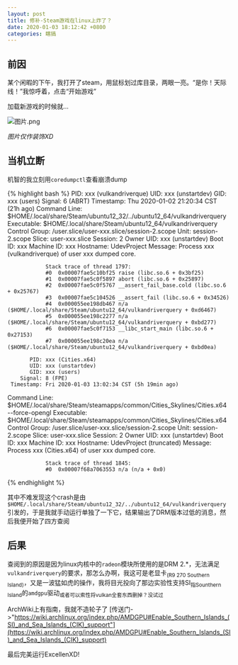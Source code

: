 ```yaml
---
layout: post
title: 修补-Steam游戏在linux上炸了？
date: 2020-01-03 18:12:42 +0800
categories: 瞎搞
---
```


## 前因

某个闲暇的下午，我打开了steam，用鼠标划过库目录，两眼一亮。“是你！天际线！”我惊呼着，点击“开始游戏”

加载新游戏的时候就...

![图片.png](https://i.loli.net/2020/01/03/rvpUVznIytL38Ju.png)

*图片仅作装饰XD*

## 当机立断

机智的我立刻用`coredumpctl`查看崩溃dump

{% highlight bash %}
           PID: xxx (vulkandriverque)
           UID: xxx (unstartdev)
           GID: xxx (users)
        Signal: 6 (ABRT)
     Timestamp: Thu 2020-01-02 21:20:34 CST (21h ago)
  Command Line: $HOME/.local/share/Steam/ubuntu12_32/../ubuntu12_64/vulkandriverquery
    Executable: $HOME/.local/share/Steam/ubuntu12_64/vulkandriverquery
 Control Group: /user.slice/user-xxx.slice/session-2.scope
          Unit: session-2.scope
         Slice: user-xxx.slice
       Session: 2
     Owner UID: xxx (unstartdev)
       Boot ID: xxx
    Machine ID: xxx
      Hostname: UdevProject
       Message: Process xxx (vulkandriverque) of user xxx dumped core.
                
                Stack trace of thread 1797:
                #0  0x00007fae5c10bf25 raise (libc.so.6 + 0x3bf25)
                #1  0x00007fae5c0f5897 abort (libc.so.6 + 0x25897)
                #2  0x00007fae5c0f5767 __assert_fail_base.cold (libc.so.6 + 0x25767)
                #3  0x00007fae5c104526 __assert_fail (libc.so.6 + 0x34526)
                #4  0x000055ee198db467 n/a ($HOME/.local/share/Steam/ubuntu12_64/vulkandriverquery + 0xd6467)
                #5  0x000055ee198c2277 n/a ($HOME/.local/share/Steam/ubuntu12_64/vulkandriverquery + 0xbd277)
                #6  0x00007fae5c0f7153 __libc_start_main (libc.so.6 + 0x27153)
                #7  0x000055ee198c20ea n/a ($HOME/.local/share/Steam/ubuntu12_64/vulkandriverquery + 0xbd0ea)

           PID: xxx (Cities.x64)
           UID: xxx (unstartdev)
           GID: xxx (users)
        Signal: 8 (FPE)
     Timestamp: Fri 2020-01-03 13:02:34 CST (5h 19min ago)
  Command Line: $HOME/.local/share/Steam/steamapps/common/Cities_Skylines/Cities.x64 --force-opengl
    Executable: $HOME/.local/share/Steam/steamapps/common/Cities_Skylines/Cities.x64
 Control Group: /user.slice/user-xxx.slice/session-2.scope
          Unit: session-2.scope
         Slice: user-xxx.slice
       Session: 2
     Owner UID: xxx (unstartdev)
       Boot ID: xxx
    Machine ID: xxx
      Hostname: UdevProject
(truncated)
       Message: Process xxx (Cities.x64) of user xxx dumped core.
                
                Stack trace of thread 1845:
                #0  0x00007f68a7063553 n/a (n/a + 0x0)
{% endhighlight %}

其中不难发现这个crash是由`$HOME/.local/share/Steam/ubuntu12_32/../ubuntu12_64/vulkandriverquery`引发的，于是我就手动运行单独了一下它，结果输出了DRM版本过低的消息，然后我便开始了四方查阅

## 后果

查阅到的原因是因为linux内核中的`radeon`模块所使用的是DRM 2.*，无法满足`vulkandriverquery`的要求，那怎么办啊，我这可是老显卡<sub>(R9 270 Southern Island)</sub>，又是一波猛如虎的操作，我将目光投向了那边实验性支持SI<sub>指Sounthern Island</sub>的`amdgpu`驱动<sub>或者可以索性将vulkan全套东西删掉？没试过</sub>

ArchWiki上有指南，我就不造轮子了  [传送门->"https://wiki.archlinux.org/index.php/AMDGPU#Enable_Southern_Islands_(SI)_and_Sea_Islands_(CIK)_support"](https://wiki.archlinux.org/index.php/AMDGPU#Enable_Southern_Islands_(SI)_and_Sea_Islands_(CIK)_support)

最后完美运行ExcellenXD!